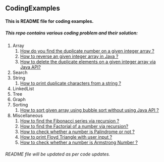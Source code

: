 ## CodingExamples
#### This is README file for coding examples.

##### This repo contains various coding problem and their solution:
1. Array
	1. [How do you find the duplicate number on a given integer array ?](https://github.com/SHIVAMKVERMA/CodingExamples/blob/master/DuplicateNumberOnIntArray.java)
	2. [How to reverse an given integer array in Java ?](https://github.com/SHIVAMKVERMA/CodingExamples/blob/master/ReverseIntArray.java)
	3. [How to delete the duplicate elements on a given integer array via Java API?](https://github.com/SHIVAMKVERMA/CodingExamples/blob/master/RemoveDuplicatesFromArray.java)
2. Search
3. String
	1. [How to print duplicate characters from a string ?](https://github.com/SHIVAMKVERMA/CodingExamples/blob/master/DuplicateCharString.java)
4. LinkedList
5. Tree
6. Graph
7. Sorting
	1. [How to sort given array using bubble sort without using Java API ?](https://github.com/SHIVAMKVERMA/CodingExamples/blob/master/BubbleSort.java)
8. Miscellaneous
	1. [How to find the Fibonacci series via recursion ?](https://github.com/SHIVAMKVERMA/CodingExamples/blob/master/FibonacciSeries.java)
	2. [How to find the Factorial of a number via recursion?](https://github.com/SHIVAMKVERMA/CodingExamples/blob/master/FactorialNumber.java)
	3. [How to check whether a number is Palindrome or not ?](https://github.com/SHIVAMKVERMA/CodingExamples/blob/master/PalindromeNumber.java)
	4. [How to print Floyd Triangle with user input ?](https://github.com/SHIVAMKVERMA/CodingExamples/blob/master/FloydTriangle.java)
	5. [How to check whether a number is Armstrong Number ?](https://github.com/SHIVAMKVERMA/CodingExamples/blob/master/ArmstrongNumber.java)


###### README file will be updated as per code updates.
